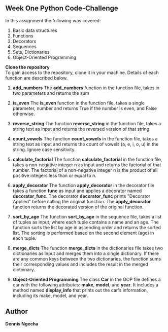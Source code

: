 ## Week One Python Code-Challenge

In this assignment the following was covered:
1. Basic data structures
2. Functions
3. Decorators
4. Sequences
5. Sets, Dictionaries
6. Object-Oriented Programming

<b>Clone the repository</b><br>
To gain access to the repository, clone it in your machine.
Details of each function are described below.<br> 

1. <b>add_numbers</b>
The <strong>add_numbers</strong> function in the function file, takes in two parameters and returns the sum

2. <b>is_even</b>
The <strong>is_even </strong> function in the function file, takes a single parameter, number and 
returns True if the number is even, and False otherwise.

3. <b>reverse_string</b>
The function <strong>reverse_string</strong> in the function file, takes a string text as input and 
returns the reversed version of that string.

4. <b>count_vowels</b>
The function <strong>count_vowels</strong> in the function file, takes a string text as input and 
returns the count of vowels (a, e, i, o, u) in the string. Ignore case sensitivity.

5. <b>calculate_factorial</b>
The function <strong>calculate_factorial</strong> in the function file, takes a non-negative integer n as input 
and returns the factorial of that number. The factorial of a non-negative integer n is the product
of all positive integers less than or equal to n.

6. <b>apply_decorator</b>
The function <strong>apply_decorator</strong> in the decorator file takes a function <strong>func</strong>
as input and applies a decorator named <strong>decorator_func</strong>. The decorator <strong>decorator_func</strong>
prints "Decorator Applied" before calling the original function. The <strong>apply_decorator</strong> function 
returns the decorated version of the original function.

7. <b>sort_by_age</b>
The function <strong>sort_by_age</strong> in the sequence file, takes a list of tuples as input, 
where each tuple contains a name and an age. The function sorts the list by age in ascending order
 and returns the sorted list. The sorting is performed based on the second element (age) in each tuple.

8. <b>merge_dicts</b>
The function <strong>merge_dicts</strong> in the dictionaries file takes two dictionaries as input and merges them into a single dictionary. If there are any common keys between the two dictionaries, the function sums their corresponding values and includes the result in the merged dictionary.

9. <b>Object-Oriented Programming</b>
The class <strong>Car</strong> in the OOP file defines a car with the following attributes: 
<strong>make</strong>, <strong>model</strong>, and <strong>year</strong>. It includes a method named 
<strong>display_info</strong> that prints out the car's information, including its make, model, and year.


## Author
**Dennis Ngecha**